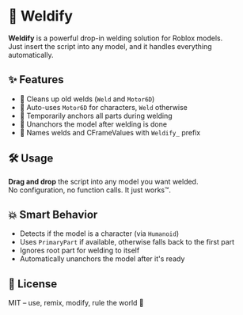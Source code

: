 # 🔩 Weldify

**Weldify** is a powerful drop-in welding solution for Roblox models.  
Just insert the script into any model, and it handles everything automatically.

## ✨ Features

- 🔧 Cleans up old welds (`Weld` and `Motor6D`)
- 🧲 Auto-uses `Motor6D` for characters, `Weld` otherwise
- 📌 Temporarily anchors all parts during welding
- 🚀 Unanchors the model after welding is done
- 🔐 Names welds and CFrameValues with `Weldify_` prefix

## 🛠️ Usage

**Drag and drop** the script into any model you want welded.  
No configuration, no function calls. It just works™.

## 💥 Smart Behavior

- Detects if the model is a character (via `Humanoid`)
- Uses `PrimaryPart` if available, otherwise falls back to the first part
- Ignores root part for welding to itself
- Automatically unanchors the model after it's ready

## 📜 License

MIT – use, remix, modify, rule the world 🧪
